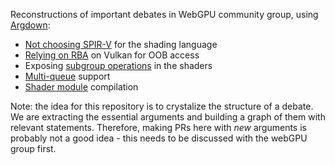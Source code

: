 Reconstructions of important debates in WebGPU community group, using [Argdown](https://argdown.org/):
- [Not choosing SPIR-V](https://kvark.github.io/webgpu-debate/SPIR-V.component.html) for the shading language
- [Relying on RBA](https://kvark.github.io/webgpu-debate/RBA.component.html) on Vulkan for OOB access
- Exposing [subgroup operations](https://kvark.github.io/webgpu-debate/SubgroupOps.component.html) in the shaders
- [Multi-queue](https://kvark.github.io/webgpu-debate/MultiQueue.component.html) support
- [Shader module](https://kvark.github.io/webgpu-debate/ShaderCompile.component.html) compilation

Note: the idea for this repository is to crystalize the structure of a debate. We are extracting the essential arguments and building a graph of them with relevant statements. Therefore, making PRs here with *new* arguments is probably not a good idea - this needs to be discussed with the webGPU group first.
